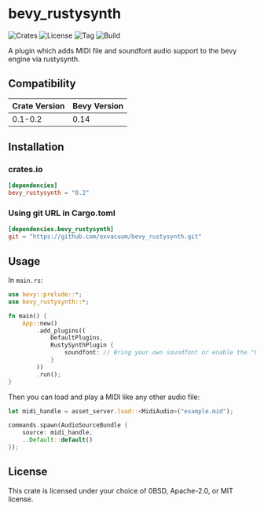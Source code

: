 # bevy_rustysynth

![Crates](https://img.shields.io/crates/v/bevy_rustysynth)
![License](https://img.shields.io/badge/license-0BSD%2FMIT%2FApache-blue.svg)
![Tag](https://img.shields.io/github/v/tag/exvacuum/bevy_rustysynth)
![Build](https://img.shields.io/github/actions/workflow/status/exvacuum/bevy_rustysynth/rust.yml)

A plugin which adds MIDI file and soundfont audio support to the bevy engine via rustysynth.

## Compatibility

| Crate Version | Bevy Version |
|---            |---           |
| 0.1-0.2       | 0.14         |

## Installation

### crates.io
```toml
[dependencies]
bevy_rustysynth = "0.2"
```

### Using git URL in Cargo.toml
```toml
[dependencies.bevy_rustysynth]
git = "https://github.com/exvacuum/bevy_rustysynth.git"
```

## Usage

In `main.rs`:
```rs
use bevy::prelude::*;
use bevy_rustysynth::*;

fn main() {
    App::new()
        .add_plugins((
            DefaultPlugins,
            RustySynthPlugin {
                soundfont: // Bring your own soundfont or enable the "hl4mgm" feature to use a terrible 4MB default
            }
        ))
        .run();
}
```
Then you can load and play a MIDI like any other audio file:
```rs
let midi_handle = asset_server.load::<MidiAudio>("example.mid");

commands.spawn(AudioSourceBundle {
    source: midi_handle,
    ..Default::default()
});
```

## License

This crate is licensed under your choice of 0BSD, Apache-2.0, or MIT license.

